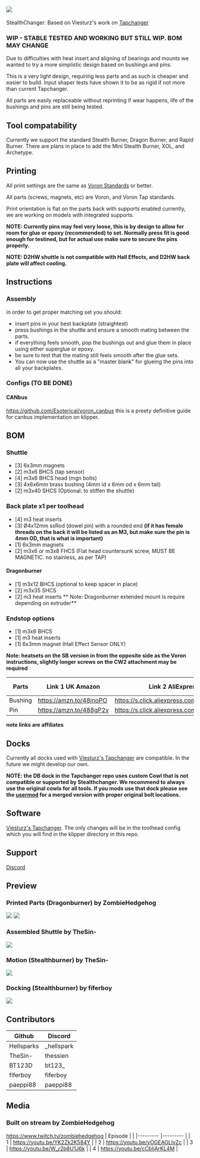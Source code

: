 # ![](https://github.com/Hellsparks/StealthChanger/blob/main/media/Stealthchanger_logo_sm.png?raw=true) 
StealthChanger: Based on Viesturz's work on [Tapchanger](https://github.com/viesturz/tapchanger)

### WIP - STABLE TESTED AND WORKING BUT STILL WIP. BOM MAY CHANGE

Due to difficulties with heat insert and aligning of bearings and mounts we wanted to try a more simplistic design based on bushings and pins.

This is a very light design, requiring less parts and as such is cheaper and easier to build.  Input shaper tests have shown it to be as rigid if not more than current Tapchanger.

All parts are easily replaceable without reprinting if wear happens, life of the bushings and pins are still being tested.

## Tool compatability
Currently we support the standard Stealth Burner, Dragon Burner, and Rapid Burner.  There are plans in place to add the Mini Stealth Burner, XOL, and Archetype.

## Printing
All print settings are the same as [Voron Standards](https://docs.vorondesign.com/sourcing.html#print-settings) or better.

All parts (screws, magnets, etc) are Voron, and Voron Tap standards.

Print orientation is flat on the parts back with supports enabled currently, we are working on models with integrated supports.

**NOTE: Currently pins may feel very loose, this is by design to allow for room for glue or epoxy (recommended) to set.  Normally press fit is good enough for testined, but for actual use make sure to secure the pins properly.**

**NOTE: D2HW shuttle is not compatible with Hall Effects, and D2HW back plate will affect cooling.**

## Instructions
### Assembly
in order to get proper matching set you should:
- insert pins in your best backplate (straightest)
- press bushings in the shuttle and ensure a smooth mating between the parts.
- if everything feels smooth, pop the bushings out and glue them in place using either superglue or epoxy.
- be sure to test that the mating still feels smooth after the glue sets.
- You can now use the shuttle as a "master blank" for glueing the pins into all your backplates.

### Configs (TO BE DONE)
#### CANbus
https://github.com/Esoterical/voron_canbus this is a preety definitive guide for canbus implementation on klipper.

## BOM
### Shuttle
- [3] 6x3mm magnets
- [2] m3x6 BHCS (tap sensor)
- [4] m3x6 BHCS head (mgn bolts)
- [3] 4x6x6mm brass bushing (4mm id x 6mm od x 6mm tall)
- [2] m3x40 SHCS (Optional: to stiffen the shuttle)
### Back plate x1 per toolhead
- [4] m3 heat inserts
- [3] Ø4x12mm ssRod (dowel pin) with a rounded end **(if it has female threads on the back it will be listed as an M3, but make sure the pin is 4mm OD, that is what is important)**
- [1] 6x3mm magnets
- [2] m3x6 or m3x8 FHCS (Flat head countersunk screw, MUST BE MAGNETIC. no stainless, as per TAP)
#### Dragonburner
- [1] m3x12 BHCS (optional to keep spacer in place)
- [2] m3x35 SHCS
- [2] m3 heat inserts
** Note: Dragonburner extended mount is require depending on extruder**
### Endstop options
- [1] m3x6 BHCS
- [1] m3 heat inserts
- [1] 6x3mm magnet (Hall Effect Sensor ONLY)

**Note: heatsets on the SB version in from the opposite side as the Voron instructions, slightly longer screws on the CW2 attachment may be required**

| Parts   	| Link 1   UK Amazon      	| Link 2 AliExpress                      	| Link 3    US Amazon	  | Link 4 	|
|---------	|-------------------------	|-----------------------------------------	|------------------------ |--------	|
| Bushing 	| https://amzn.to/48jnoPO 	| https://s.click.aliexpress.com/e/_Dkek3Op | https://amzn.to/3RAjKtY |        	|
| Pin     	| https://amzn.to/488gP2v 	| https://s.click.aliexpress.com/e/_DEfc0JB	| https://amzn.to/3GZBSZn |        	|

**note links are affiliates**

## Docks
Currently all docks used with [Viesturz's Tapchanger](https://github.com/viesturz/tapchanger) are compatible.  In the future we might develop our own.

**NOTE: the DB dock in the Tapchanger repo uses custom Cowl that is not compatible or supported by Stealthchanger.  We recommend to always use the original cowls for all tools.  If you mods use that dock please see the [usermod](https://github.com/Hellsparks/StealthChanger/blob/main/UserMods/OstroMa/DB_Cowl_v8_with_TapChanger_Dock_Hooks.stl) for a merged version with proper original bolt locations.**

## Software
[Viesturz's Tapchanger](https://github.com/viesturz/tapchanger).  The only changes will be in the toolhead config which you will find in the klipper directory in this repo.

## Support
[Discord](https://discord.com/channels/1119433664799965186/1187877885235699843)

## Preview
### Printed Parts (Dragonburner) by ZombieHedgehog
![](https://github.com/Hellsparks/StealthChanger/blob/main/media/parts.png?raw=true)
![](https://github.com/Hellsparks/StealthChanger/blob/main/media/parts_together.png?raw=true)
### Assembled Shuttle by TheSin-
![](https://github.com/Hellsparks/StealthChanger/blob/main/media/shuttle.jpg?raw=true)
### Motion (Stealthburner) by TheSin-
![](https://github.com/Hellsparks/StealthChanger/blob/main/media/motion.gif?raw=true)
### Docking (Stealthburner) by fiferboy
![](https://github.com/Hellsparks/StealthChanger/blob/main/media/docking.gif?raw=true)

## Contributors
| Github   	| Discord    	|
|---------	|---------	|
| Hellsparks 	| _hellspark 	|
| TheSin-     	| thessien 	|
| BT123D     	| bt123_ 	|
| fiferboy     	| fiferboy 	|
| paeppi88     	| paeppi88 	|

## Media
### Built on stream by ZombieHedgehog
https://www.twitch.tv/zombiehedgehog
| Episode   |           |
|---------	|---------	|
| 1 | https://youtu.be/YK2Zk2K584Y |
| 2 | https://youtu.be/yOGEAGLlvZc |
| 3 | https://youtu.be/W_r2b8U1J6k |
| 4 | https://youtu.be/cCbIjArKL4M |
